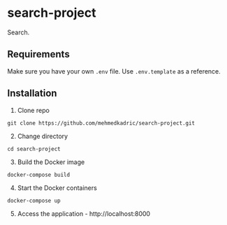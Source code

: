 # search-project
Search.
## Requirements
Make sure you have your own `.env` file. Use `.env.template` as a reference.

## Installation
1. Clone repo 
```commandline
git clone https://github.com/mehmedkadric/search-project.git
```

2. Change directory
```commandline
cd search-project
```
3. Build the Docker image
```commandline
docker-compose build
```

4. Start the Docker containers
```commandline
docker-compose up
```
5. Access the application - http://localhost:8000